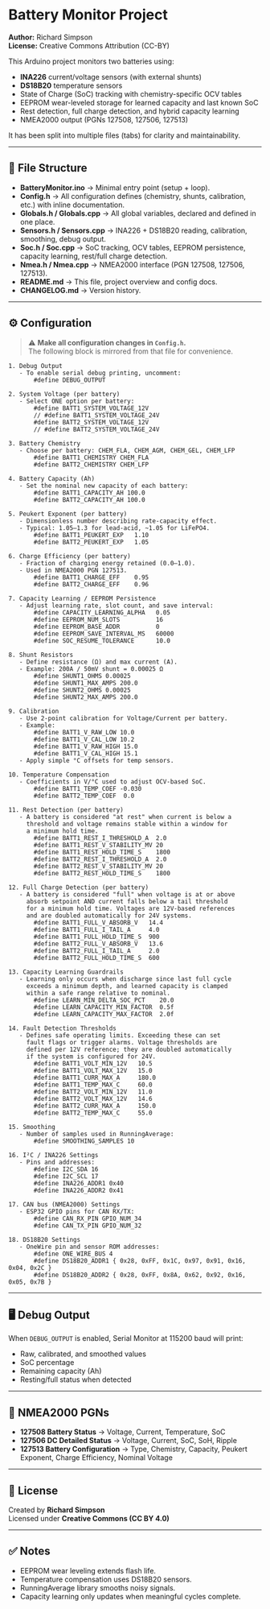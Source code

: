 # Battery Monitor Project

**Author:** Richard Simpson  
**License:** Creative Commons Attribution (CC-BY)  

This Arduino project monitors two batteries using:
- **INA226** current/voltage sensors (with external shunts)
- **DS18B20** temperature sensors
- State of Charge (SoC) tracking with chemistry-specific OCV tables
- EEPROM wear-leveled storage for learned capacity and last known SoC
- Rest detection, full charge detection, and hybrid capacity learning
- NMEA2000 output (PGNs 127508, 127506, 127513)

It has been split into multiple files (tabs) for clarity and maintainability.

---

## 📂 File Structure

- **BatteryMonitor.ino** → Minimal entry point (setup + loop).
- **Config.h** → All configuration defines (chemistry, shunts, calibration, etc.) with inline documentation.
- **Globals.h / Globals.cpp** → All global variables, declared and defined in one place.
- **Sensors.h / Sensors.cpp** → INA226 + DS18B20 reading, calibration, smoothing, debug output.
- **Soc.h / Soc.cpp** → SoC tracking, OCV tables, EEPROM persistence, capacity learning, rest/full charge detection.
- **Nmea.h / Nmea.cpp** → NMEA2000 interface (PGN 127508, 127506, 127513).
- **README.md** → This file, project overview and config docs.
- **CHANGELOG.md** → Version history.

---

## ⚙️ Configuration

> ⚠️ **Make all configuration changes in `Config.h`.**  
> The following block is mirrored from that file for convenience.

```
1. Debug Output
   - To enable serial debug printing, uncomment:
       #define DEBUG_OUTPUT

2. System Voltage (per battery)
   - Select ONE option per battery:
       #define BATT1_SYSTEM_VOLTAGE_12V
       // #define BATT1_SYSTEM_VOLTAGE_24V
       #define BATT2_SYSTEM_VOLTAGE_12V
       // #define BATT2_SYSTEM_VOLTAGE_24V

3. Battery Chemistry
   - Choose per battery: CHEM_FLA, CHEM_AGM, CHEM_GEL, CHEM_LFP
       #define BATT1_CHEMISTRY CHEM_FLA
       #define BATT2_CHEMISTRY CHEM_LFP

4. Battery Capacity (Ah)
   - Set the nominal new capacity of each battery:
       #define BATT1_CAPACITY_AH 100.0
       #define BATT2_CAPACITY_AH 100.0

5. Peukert Exponent (per battery)
   - Dimensionless number describing rate-capacity effect.
   - Typical: 1.05–1.3 for lead-acid, ~1.05 for LiFePO4.
       #define BATT1_PEUKERT_EXP   1.10
       #define BATT2_PEUKERT_EXP   1.05

6. Charge Efficiency (per battery)
   - Fraction of charging energy retained (0.0–1.0).
   - Used in NMEA2000 PGN 127513.
       #define BATT1_CHARGE_EFF    0.95
       #define BATT2_CHARGE_EFF    0.96

7. Capacity Learning / EEPROM Persistence
   - Adjust learning rate, slot count, and save interval:
       #define CAPACITY_LEARNING_ALPHA   0.05
       #define EEPROM_NUM_SLOTS          16
       #define EEPROM_BASE_ADDR          0
       #define EEPROM_SAVE_INTERVAL_MS   60000
       #define SOC_RESUME_TOLERANCE      10.0

8. Shunt Resistors
   - Define resistance (Ω) and max current (A).
   - Example: 200A / 50mV shunt = 0.00025 Ω
       #define SHUNT1_OHMS 0.00025
       #define SHUNT1_MAX_AMPS 200.0
       #define SHUNT2_OHMS 0.00025
       #define SHUNT2_MAX_AMPS 200.0

9. Calibration
   - Use 2-point calibration for Voltage/Current per battery.
   - Example:
       #define BATT1_V_RAW_LOW 10.0
       #define BATT1_V_CAL_LOW 10.2
       #define BATT1_V_RAW_HIGH 15.0
       #define BATT1_V_CAL_HIGH 15.1
   - Apply simple °C offsets for temp sensors.

10. Temperature Compensation
   - Coefficients in V/°C used to adjust OCV-based SoC.
       #define BATT1_TEMP_COEF -0.030
       #define BATT2_TEMP_COEF  0.0

11. Rest Detection (per battery)
   - A battery is considered "at rest" when current is below a
     threshold and voltage remains stable within a window for
     a minimum hold time.
       #define BATT1_REST_I_THRESHOLD_A  2.0
       #define BATT1_REST_V_STABILITY_MV 20
       #define BATT1_REST_HOLD_TIME_S    1800
       #define BATT2_REST_I_THRESHOLD_A  2.0
       #define BATT2_REST_V_STABILITY_MV 20
       #define BATT2_REST_HOLD_TIME_S    1800

12. Full Charge Detection (per battery)
   - A battery is considered "full" when voltage is at or above
     absorb setpoint AND current falls below a tail threshold
     for a minimum hold time. Voltages are 12V-based references
     and are doubled automatically for 24V systems.
       #define BATT1_FULL_V_ABSORB_V   14.4
       #define BATT1_FULL_I_TAIL_A     4.0
       #define BATT1_FULL_HOLD_TIME_S  900
       #define BATT2_FULL_V_ABSORB_V   13.6
       #define BATT2_FULL_I_TAIL_A     2.0
       #define BATT2_FULL_HOLD_TIME_S  600

13. Capacity Learning Guardrails
   - Learning only occurs when discharge since last full cycle
     exceeds a minimum depth, and learned capacity is clamped
     within a safe range relative to nominal.
       #define LEARN_MIN_DELTA_SOC_PCT    20.0
       #define LEARN_CAPACITY_MIN_FACTOR  0.5f
       #define LEARN_CAPACITY_MAX_FACTOR  2.0f

14. Fault Detection Thresholds
   - Defines safe operating limits. Exceeding these can set
     fault flags or trigger alarms. Voltage thresholds are
     defined per 12V reference; they are doubled automatically
     if the system is configured for 24V.
       #define BATT1_VOLT_MIN_12V   10.5
       #define BATT1_VOLT_MAX_12V   15.0
       #define BATT1_CURR_MAX_A     180.0
       #define BATT1_TEMP_MAX_C     60.0
       #define BATT2_VOLT_MIN_12V   11.0
       #define BATT2_VOLT_MAX_12V   14.6
       #define BATT2_CURR_MAX_A     150.0
       #define BATT2_TEMP_MAX_C     55.0

15. Smoothing
   - Number of samples used in RunningAverage:
       #define SMOOTHING_SAMPLES 10

16. I²C / INA226 Settings
   - Pins and addresses:
       #define I2C_SDA 16
       #define I2C_SCL 17
       #define INA226_ADDR1 0x40
       #define INA226_ADDR2 0x41

17. CAN bus (NMEA2000) Settings
   - ESP32 GPIO pins for CAN RX/TX:
       #define CAN_RX_PIN GPIO_NUM_34
       #define CAN_TX_PIN GPIO_NUM_32

18. DS18B20 Settings
   - OneWire pin and sensor ROM addresses:
       #define ONE_WIRE_BUS 4
       #define DS18B20_ADDR1 { 0x28, 0xFF, 0x1C, 0x97, 0x91, 0x16, 0x04, 0x2C }
       #define DS18B20_ADDR2 { 0x28, 0xFF, 0x8A, 0x62, 0x92, 0x16, 0x05, 0x7B }
```

---

## 🖥️ Debug Output

When `DEBUG_OUTPUT` is enabled, Serial Monitor at 115200 baud will print:
- Raw, calibrated, and smoothed values
- SoC percentage
- Remaining capacity (Ah)
- Resting/full status when detected

---

## 📡 NMEA2000 PGNs

- **127508 Battery Status** → Voltage, Current, Temperature, SoC
- **127506 DC Detailed Status** → Voltage, Current, SoC, SoH, Ripple
- **127513 Battery Configuration** → Type, Chemistry, Capacity, Peukert Exponent, Charge Efficiency, Nominal Voltage

---

## 📜 License

Created by **Richard Simpson**  
Licensed under **Creative Commons (CC BY 4.0)**

---

## ✅ Notes
- EEPROM wear leveling extends flash life.
- Temperature compensation uses DS18B20 sensors.
- RunningAverage library smooths noisy signals.
- Capacity learning only updates when meaningful cycles complete.
